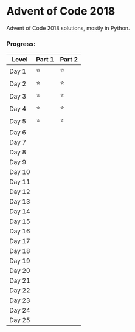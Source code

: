 # Advent of Code 2018

Advent of Code 2018 solutions, mostly in Python.

### Progress:

Level | Part 1 | Part 2
------------ | -------------| -------------
Day 1 | :star: | :star: |
Day 2 | :star: | :star: |
Day 3 | :star: | :star: |
Day 4 | :star: | :star: |
Day 5 | :star: | :star: |
Day 6 | | |
Day 7 | | |
Day 8 | | |
Day 9 | | |
Day 10 | | |
Day 11 | | |
Day 12 | | |
Day 13 | | |
Day 14 | | |
Day 15 | | |
Day 16 | | |
Day 17 | | |
Day 18 | | |
Day 19 | | |
Day 20 | | |
Day 21 | | |
Day 22 | | |
Day 23 | | |
Day 24 | | |
Day 25 | | |
